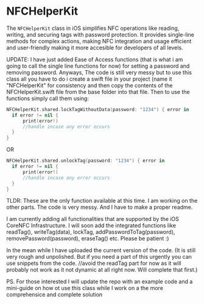 # NFCHelperKit
The `NFCHelperKit` class in iOS simplifies NFC operations like reading, writing, and securing tags with password protection. It provides single-line methods for complex actions, making NFC integration and usage efficient and user-friendly making it more accesible for developers of all levels. 

UPDATE: I have just added Ease of Access functions (that is what i am going to call the single line functions for now) for setting a password and removing password. Anyways, The code is still very messy but to use this class all you have to do i create a swift file in your project (name it "NFCHelperKit" for consistency and then copy the contents of the NFCHelperKit.swift file from the base folder into that file. Then to use the functions simply call them using:
```swift
NFCHelperKit.shared.lockTagWithoutData(password: "1234") { error in
  if error != nil {
      print(error!)
      //handle incase any error occurs
  }
}
```
OR
```swift
NFCHelperKit.shared.unlockTag(password: "1234") { error in
  if error != nil {
      print(error!)
      //handle incase any error occurs
  }
}
```
TLDR: These are the only function available at this time. I am working on the other parts. The code is very messy. And I have to make a proper readme.


I am currently adding all functionalities that are supported by the iOS CoreNFC Infrastructure. I will soon add the integrated functions like readTag(), writeTag(data), lockTag, addPasswordToTag(password), removePassword(password), eraseTag() etc. Please be patient :)

In the mean while I have uploaded the current version of the code. (It is still very rough and unpolished. But if you need a part of this urgently you can use snippets from the code. //avoid the readTag part for now as it will probably not work as it not dynamic at all right now. Will complete that first.) 

PS. For those interested I will update the repo with an example code and a mini-guide on how ot use this class while I work on a the more comprehensice and complete solution

